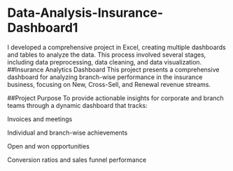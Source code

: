 # Data-Analysis-Insurance-Dashboard1
I developed a comprehensive project in Excel, creating multiple dashboards and tables to analyze the data. This process involved several stages, including data preprocessing, data cleaning, and data visualization.
##Insurance Analytics Dashboard
This project presents a comprehensive dashboard for analyzing branch-wise performance in the insurance business, focusing on New, Cross-Sell, and Renewal revenue streams.

##Project Purpose
To provide actionable insights for corporate and branch teams through a dynamic dashboard that tracks:

Invoices and meetings

Individual and branch-wise achievements

Open and won opportunities

Conversion ratios and sales funnel performance
